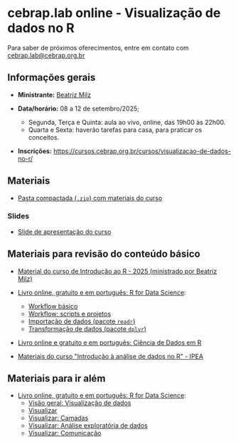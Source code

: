 # cebrap.lab online - Visualização de dados no R

Para saber de próximos oferecimentos, entre em contato com
<cebrap.lab@cebrap.org.br>

## Informações gerais

- **Ministrante:** [Beatriz Milz](https://beamilz.com/about/)

- **Data/horário:** 08 a 12 de setembro/2025;

  - Segunda, Terça e Quinta: aula ao vivo, online, das 19h00 às 22h00.
  - Quarta e Sexta: haverão tarefas para casa, para praticar os conceitos.

- **Inscrições:**
  <https://cursos.cebrap.org.br/cursos/visualizacao-de-dados-no-r/>

## Materiais

- [Pasta compactada (`.zip`) com materiais do curso](https://github.com/beatrizmilz/2025-09-cebrap-lab-viz/archive/refs/heads/main.zip)

### Slides

- [Slide de apresentação do curso](https://beatrizmilz.github.io/2025-09-cebrap-lab-viz/slides/introducao-ao-curso.html#/)


## Materiais para revisão do conteúdo básico

- [Material do curso de Introdução ao R - 2025 (ministrado por Beatriz Milz)](https://beatrizmilz.github.io/2025-08-cebrap-lab-intro-R/)

- [Livro online, gratuito e em português: R for Data Science](https://cienciadedatos.github.io/pt-r4ds/):

  - [Workflow básico](https://cienciadedatos.github.io/pt-r4ds/workflow-basics.html)
  - [Workflow: scripts e projetos](https://cienciadedatos.github.io/pt-r4ds/workflow-scripts.html)
  - [Importação de dados (pacote `readr`)](https://cienciadedatos.github.io/pt-r4ds/data-import.html)
  - [Transformação de dados (pacote `dplyr`)](https://cienciadedatos.github.io/pt-r4ds/data-transform.html)

- [Livro online e gratuito e em português: Ciência de Dados em R](https://livro.curso-r.com/7-2-dplyr.html)

- [Materiais do curso "Introdução à análise de dados no R" - IPEA](https://ipeadata-lab.github.io/curso_r_intro_202409/07_visualizacao.html)

## Materiais para ir além

- [Livro online, gratuito e em português: R for Data  Science](https://cienciadedatos.github.io/pt-r4ds/):
  - [Visão geral: Visualização de dados](https://cienciadedatos.github.io/pt-r4ds/data-visualize.html)
  - [Visualizar](https://cienciadedatos.github.io/pt-r4ds/visualize.html)
  - [Visualizar: Camadas](https://cienciadedatos.github.io/pt-r4ds/layers.html)
  - [Visualizar: Análise exploratória de dados](https://cienciadedatos.github.io/pt-r4ds/EDA.html)
  - [Visualizar: Comunicação](https://cienciadedatos.github.io/pt-r4ds/communication.html)


